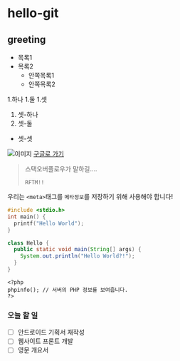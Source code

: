 # hello-git
## greeting

* 목록1
* 목록2
  * 안쪽목록1
  * 안쪽목록2
  
1.하나
1.둘
1.셋
  1. 셋-하나
  2. 셋-둘
  * 셋-셋
  
  
![이미지](https://www.google.co.kr/images/branding/googlelogo/1x/googlelogo_color_272x92dp.png)
[구글로 가기](https://google.co.kr/)

> 스택오버플로우가 말하길....
>
>`RFTM!!`

우리는 `<meta>`태그를 `메타정보`를 저장하기 위해 사용해야 합니다!

```c
#include <stdio.h>
int main() {
  printf("Hello World");
}
```

```java
class Hello {
  public static void main(String[] args) {
    System.out.println("Hello World?!");
  }
}
```

```
<?php
phpinfo(); // 서버의 PHP 정보를 보여줍니다.
?>
```

### 오늘 할 일
 - [ ] 안드로이드 기획서 재작성
 - [ ] 웹사이트 프론트 개발
 - [ ] 영문 개요서 
